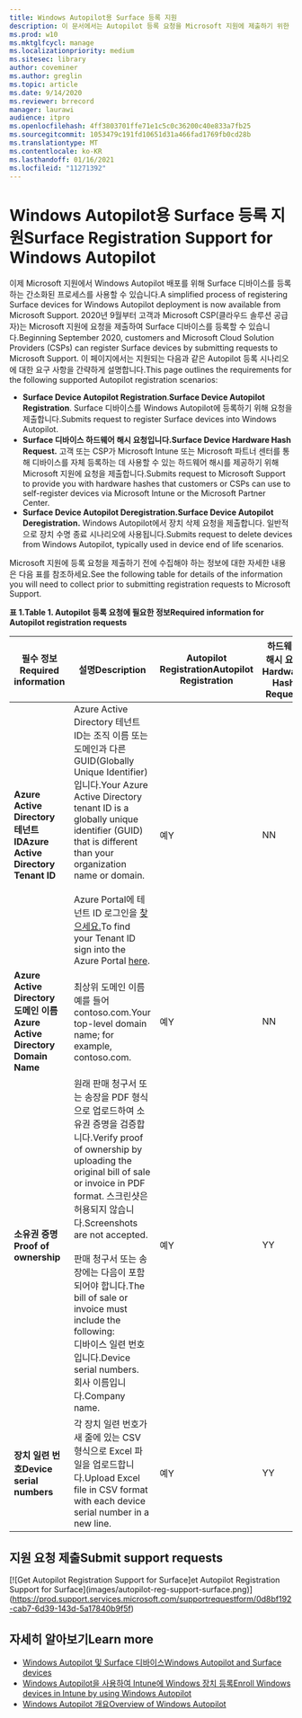 ```yaml
---
title: Windows Autopilot용 Surface 등록 지원
description: 이 문서에서는 Autopilot 등록 요청을 Microsoft 지원에 제출하기 위한 요구 사항에 대해 설명합니다.
ms.prod: w10
ms.mktglfcycl: manage
ms.localizationpriority: medium
ms.sitesec: library
author: coveminer
ms.author: greglin
ms.topic: article
ms.date: 9/14/2020
ms.reviewer: brrecord
manager: laurawi
audience: itpro
ms.openlocfilehash: 4ff3803701ffe71e1c5c0c36200c40e833a7fb25
ms.sourcegitcommit: 1053479c191fd10651d31a466fad1769fb0cd28b
ms.translationtype: MT
ms.contentlocale: ko-KR
ms.lasthandoff: 01/16/2021
ms.locfileid: "11271392"
---
```

# <span data-ttu-id="8edb0-103">Windows Autopilot용 Surface 등록 지원</span><span class="sxs-lookup"><span data-stu-id="8edb0-103">Surface Registration Support for Windows Autopilot</span></span>

<span data-ttu-id="8edb0-104">이제 Microsoft 지원에서 Windows Autopilot 배포를 위해 Surface 디바이스를 등록하는 간소화된 프로세스를 사용할 수 있습니다.</span><span class="sxs-lookup"><span data-stu-id="8edb0-104">A simplified process of registering Surface devices for Windows Autopilot deployment is now available from Microsoft Support.</span></span> <span data-ttu-id="8edb0-105">2020년 9월부터 고객과 Microsoft CSP(클라우드 솔루션 공급자)는 Microsoft 지원에 요청을 제출하여 Surface 디바이스를 등록할 수 있습니다.</span><span class="sxs-lookup"><span data-stu-id="8edb0-105">Beginning September 2020, customers and Microsoft Cloud Solution Providers (CSPs) can register Surface devices by submitting requests to Microsoft Support.</span></span> <span data-ttu-id="8edb0-106">이 페이지에서는 지원되는 다음과 같은 Autopilot 등록 시나리오에 대한 요구 사항을 간략하게 설명합니다.</span><span class="sxs-lookup"><span data-stu-id="8edb0-106">This page outlines the requirements for the following supported Autopilot registration scenarios:</span></span>
 

- <span data-ttu-id="8edb0-107">**Surface Device Autopilot Registration**.</span><span class="sxs-lookup"><span data-stu-id="8edb0-107">**Surface Device Autopilot Registration**.</span></span> <span data-ttu-id="8edb0-108">Surface 디바이스를 Windows Autopilot에 등록하기 위해 요청을 제출합니다.</span><span class="sxs-lookup"><span data-stu-id="8edb0-108">Submits request to register Surface devices into Windows Autopilot.</span></span>
- **<span data-ttu-id="8edb0-109">Surface 디바이스 하드웨어 해시 요청입니다.</span><span class="sxs-lookup"><span data-stu-id="8edb0-109">Surface Device Hardware Hash Request.</span></span>** <span data-ttu-id="8edb0-110">고객 또는 CSP가 Microsoft Intune 또는 Microsoft 파트너 센터를 통해 디바이스를 자체 등록하는 데 사용할 수 있는 하드웨어 해시를 제공하기 위해 Microsoft 지원에 요청을 제출합니다.</span><span class="sxs-lookup"><span data-stu-id="8edb0-110">Submits request to Microsoft Support to provide you with hardware hashes that customers or CSPs can use to self-register devices via Microsoft Intune or the Microsoft Partner Center.</span></span>
- **<span data-ttu-id="8edb0-111">Surface Device Autopilot Deregistration.</span><span class="sxs-lookup"><span data-stu-id="8edb0-111">Surface Device Autopilot Deregistration.</span></span>** <span data-ttu-id="8edb0-112">Windows Autopilot에서 장치 삭제 요청을 제출합니다. 일반적으로 장치 수명 종료 시나리오에 사용됩니다.</span><span class="sxs-lookup"><span data-stu-id="8edb0-112">Submits request to delete devices from Windows Autopilot, typically used in device end of life scenarios.</span></span>

<span data-ttu-id="8edb0-113">Microsoft 지원에 등록 요청을 제출하기 전에 수집해야 하는 정보에 대한 자세한 내용은 다음 표를 참조하세요.</span><span class="sxs-lookup"><span data-stu-id="8edb0-113">See the following table for details of the information you will need to collect prior to submitting registration requests to Microsoft Support.</span></span>
 
**<span data-ttu-id="8edb0-114">표 1.</span><span class="sxs-lookup"><span data-stu-id="8edb0-114">Table 1.</span></span> <span data-ttu-id="8edb0-115">Autopilot 등록 요청에 필요한 정보</span><span class="sxs-lookup"><span data-stu-id="8edb0-115">Required information for Autopilot registration requests</span></span>**
 

| <span data-ttu-id="8edb0-116">필수 정보</span><span class="sxs-lookup"><span data-stu-id="8edb0-116">Required information</span></span>                   | <span data-ttu-id="8edb0-117">설명</span><span class="sxs-lookup"><span data-stu-id="8edb0-117">Description</span></span>                                                                                                                                                                                                                                                                                    | <span data-ttu-id="8edb0-118">Autopilot Registration</span><span class="sxs-lookup"><span data-stu-id="8edb0-118">Autopilot Registration</span></span> | <span data-ttu-id="8edb0-119">하드웨어 해시 요청</span><span class="sxs-lookup"><span data-stu-id="8edb0-119">Hardware Hash Request</span></span> | <span data-ttu-id="8edb0-120">Autopilot</span><span class="sxs-lookup"><span data-stu-id="8edb0-120">Autopilot</span></span><br><span data-ttu-id="8edb0-121">Deregistration</span><span class="sxs-lookup"><span data-stu-id="8edb0-121">Deregistration</span></span> |
| -------------------------------------- | ---------------------------------------------------------------------------------------------------------------------------------------------------------------------------------------------------------------------------------------------------------------------------------------------- | ---------------------- | --------------------- | --------------------------- |
| **<span data-ttu-id="8edb0-122">Azure Active Directory 테넌트 ID</span><span class="sxs-lookup"><span data-stu-id="8edb0-122">Azure Active Directory Tenant ID</span></span>**   | <span data-ttu-id="8edb0-123">Azure Active Directory 테넌트 ID는 조직 이름 또는 도메인과 다른 GUID(Globally Unique Identifier)입니다.</span><span class="sxs-lookup"><span data-stu-id="8edb0-123">Your Azure Active Directory tenant ID is a globally unique identifier (GUID) that is different than your organization name or domain.</span></span><br> <br><span data-ttu-id="8edb0-124">Azure Portal에 테넌트 ID 로그인을 [찾으세요.](https://portal.azure.com/#blade/Microsoft_AAD_IAM/ActiveDirectoryMenuBlade/Properties)</span><span class="sxs-lookup"><span data-stu-id="8edb0-124">To find your Tenant ID sign into the Azure Portal [here](https://portal.azure.com/#blade/Microsoft_AAD_IAM/ActiveDirectoryMenuBlade/Properties).</span></span> | <span data-ttu-id="8edb0-125">예</span><span class="sxs-lookup"><span data-stu-id="8edb0-125">Y</span></span>                      | <span data-ttu-id="8edb0-126">N</span><span class="sxs-lookup"><span data-stu-id="8edb0-126">N</span></span>                     | <span data-ttu-id="8edb0-127">예</span><span class="sxs-lookup"><span data-stu-id="8edb0-127">Y</span></span>                           |
| **<span data-ttu-id="8edb0-128">Azure Active Directory 도메인 이름</span><span class="sxs-lookup"><span data-stu-id="8edb0-128">Azure Active Directory Domain Name</span></span>** | <span data-ttu-id="8edb0-129">최상위 도메인 이름 예를 들어 contoso.com.</span><span class="sxs-lookup"><span data-stu-id="8edb0-129">Your top-level domain name; for example, contoso.com.</span></span>                                                                                                                                                                                                                                          | <span data-ttu-id="8edb0-130">예</span><span class="sxs-lookup"><span data-stu-id="8edb0-130">Y</span></span>                      | <span data-ttu-id="8edb0-131">N</span><span class="sxs-lookup"><span data-stu-id="8edb0-131">N</span></span>                     | <span data-ttu-id="8edb0-132">예</span><span class="sxs-lookup"><span data-stu-id="8edb0-132">Y</span></span>                           |
| **<span data-ttu-id="8edb0-133">소유권 증명</span><span class="sxs-lookup"><span data-stu-id="8edb0-133">Proof of ownership</span></span>**                 | <span data-ttu-id="8edb0-134">원래 판매 청구서 또는 송장을 PDF 형식으로 업로드하여 소유권 증명을 검증합니다.</span><span class="sxs-lookup"><span data-stu-id="8edb0-134">Verify proof of ownership by uploading the original bill of sale or invoice in PDF format.</span></span> <span data-ttu-id="8edb0-135">스크린샷은 허용되지 않습니다.</span><span class="sxs-lookup"><span data-stu-id="8edb0-135">Screenshots are not accepted.</span></span><br> <br><span data-ttu-id="8edb0-136">판매 청구서 또는 송장에는 다음이 포함되어야 합니다.</span><span class="sxs-lookup"><span data-stu-id="8edb0-136">The bill of sale or invoice  must include the following:</span></span><br><span data-ttu-id="8edb0-137">디바이스 일련 번호입니다.</span><span class="sxs-lookup"><span data-stu-id="8edb0-137">Device serial numbers.</span></span><br><span data-ttu-id="8edb0-138">회사 이름입니다.</span><span class="sxs-lookup"><span data-stu-id="8edb0-138">Company name.</span></span>                                                           | <span data-ttu-id="8edb0-139">예</span><span class="sxs-lookup"><span data-stu-id="8edb0-139">Y</span></span>                      | <span data-ttu-id="8edb0-140">Y</span><span class="sxs-lookup"><span data-stu-id="8edb0-140">Y</span></span>                     | <span data-ttu-id="8edb0-141">예</span><span class="sxs-lookup"><span data-stu-id="8edb0-141">Y</span></span>                           |
| **<span data-ttu-id="8edb0-142">장치 일련 번호</span><span class="sxs-lookup"><span data-stu-id="8edb0-142">Device serial numbers</span></span>**              | <span data-ttu-id="8edb0-143">각 장치 일련 번호가 새 줄에 있는 CSV 형식으로 Excel 파일을 업로드합니다.</span><span class="sxs-lookup"><span data-stu-id="8edb0-143">Upload Excel file in CSV format with each device serial number in a new line.</span></span>                                                                                                                                                                                                                  | <span data-ttu-id="8edb0-144">예</span><span class="sxs-lookup"><span data-stu-id="8edb0-144">Y</span></span>                      | <span data-ttu-id="8edb0-145">Y</span><span class="sxs-lookup"><span data-stu-id="8edb0-145">Y</span></span>                     | <span data-ttu-id="8edb0-146">예</span><span class="sxs-lookup"><span data-stu-id="8edb0-146">Y</span></span>                           |

 

## <span data-ttu-id="8edb0-147">지원 요청 제출</span><span class="sxs-lookup"><span data-stu-id="8edb0-147">Submit support requests</span></span>

  [![G<span data-ttu-id="8edb0-148">et Autopilot Registration Support for Surface]</span><span class="sxs-lookup"><span data-stu-id="8edb0-148">et Autopilot Registration Support for Surface]</span></span>(images/autopilot-reg-support-surface.png)](https://prod.support.services.microsoft.com/supportrequestform/0d8bf192-cab7-6d39-143d-5a17840b9f5f)
 
 
 
## <span data-ttu-id="8edb0-149">자세히 알아보기</span><span class="sxs-lookup"><span data-stu-id="8edb0-149">Learn more</span></span>

- [<span data-ttu-id="8edb0-150">Windows Autopilot 및 Surface 디바이스</span><span class="sxs-lookup"><span data-stu-id="8edb0-150">Windows Autopilot and Surface devices</span></span>](windows-autopilot-and-surface-devices.md)
- [<span data-ttu-id="8edb0-151">Windows Autopilot을 사용하여 Intune에 Windows 장치 등록</span><span class="sxs-lookup"><span data-stu-id="8edb0-151">Enroll Windows devices in Intune by using Windows Autopilot</span></span>](https://docs.microsoft.com/mem/autopilot/enrollment-autopilot)
- [<span data-ttu-id="8edb0-152">Windows Autopilot 개요</span><span class="sxs-lookup"><span data-stu-id="8edb0-152">Overview of Windows Autopilot</span></span>](https://docs.microsoft.com/mem/autopilot/windows-autopilot)

 
 
 

